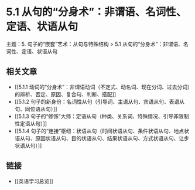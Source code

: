 # 5.1 从句的“分身术”：非谓语、名词性、定语、状语从句

主题：5. 句子的“嵌套”艺术：从句与特殊结构 > 5.1 从句的“分身术”：非谓语、名词性、定语、状语从句

## 相关文章

- [[5.1.1 动词的“分身术”：非谓语动词（不定式、动名词、现在分词、过去分词）的辨析、否定、原因、复合句、判断、搭配]]
- [[5.1.2 句子的新身份：名词性从句（引导词、主语从句、宾语从句、表语从句、同位语从句）]]
- [[5.1.3 句子的“修饰”大师：定语从句（种类、关系词、特殊情况、引导非限制性定语从句）]]
- [[5.1.4 句子的“连接”枢纽：状语从句（时间状语从句、条件状语从句、地点状语从句、原因状语从句、目的状语从句、结果状语从句、方式状语从句、让步状语从句）]]

## 链接

- [[英语学习总览]]
